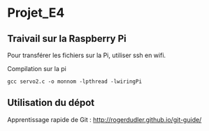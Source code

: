 # Projet_E4

## Traivail sur la Raspberry Pi
Pour transférer les fichiers sur la Pi, utiliser ssh en wifi.

Compilation sur la pi

`gcc servo2.c -o monnom -lpthread -lwiringPi`

## Utilisation du dépot
Apprentissage rapide de Git : http://rogerdudler.github.io/git-guide/
